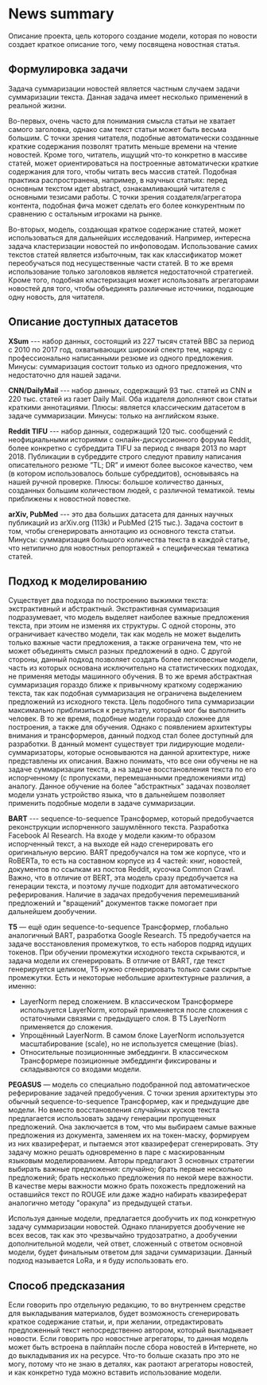 # News summary

Описание проекта, цель которого создание модели, которая по новости создает краткое описание того, чему посвящена новостная статья.

## Формулировка задачи
Задача суммаризации новостей является частным случаем задачи суммаризации текста. Данная задача имеет несколько применений в реальной жизни. 

Во-первых, очень часто для понимания смысла статьи не хватает самого заголовка, однако сам текст статьи может быть весьма большим. С точки зрения читателя, подобные автоматически созданные краткие содержания позволят тратить меньше времени на чтение новостей. Кроме того, читатель, ищущий что-то конкретно в массиве статей, может ориентироваться на построенные автоматически краткие содержания для того, чтобы читать весь массив статей. Подобная практика распространена, например, в научных статьях: перед основным текстом идет abstract, ознакамливающий читателя с основными тезисами работы. С точки зрения создателя/агрегатора контента, подобная фича может сделать его более конкурентным по сравнению с остальным игроками на рынке. 

Во-вторых, модель, создающая краткое содержание статей, может использоваться для дальнейших исследований. Например, интересна задача кластеризации новостей по инфоповодам. Использование самих текстов статей является избыточным, так как классификатор может переобучаться под несущественные части статей. В то же время использование только заголовков является недостаточной стратегией. Кроме того, подобная кластеризация может использовать агрегаторами новостей для того, чтобы объединять различные источники, подающие одну новость, для читателя.

## Описание доступных датасетов

**XSum** --- набор данных, состоящий из 227 тысяч статей BBC
за период с 2010 по 2017 год, охватывающих широкий спектр тем, наряду
с профессионально написанными резюме из одного предложения. Минусы: суммаризация состоит только из одного предложения, что недостаточно для нашей задачи.

**CNN/DailyMail** --- набор данных, содержащий
93 тыс. статей из CNN и 220 тыс. статей
из газет Daily Mail. Оба издателя дополняют свои статьи краткими аннотациями. Плюсы: является классическим датасетом в задаче суммаризации. Минусы: только на английском языке. 

**Reddit TIFU** --- набор данных, содержащий 120 тыс. сообщений
с неофициальными историями с онлайн-дискуссионного форума Reddit,
более конкретно с субреддита TIFU за период с января 2013 по
март 2018. Публикации в субреддите строго следуют правилу
написания описательного резюме ”TL; DR” и имеют более высокое качество, чем (в котором использовалось больше субреддитов), основываясь на нашей ручной проверке. Плюсы: большое количество данных, созданных большим количеством людей, с различной тематикой. темы приближены к новостной повестке. 

**arXiv, PubMed** --- это два больших датасета для данных научных публикаций из arXiv.org (113k) и
PubMed (215 тыс.). Задача состоит в том, чтобы сгенерировать аннотацию из основного текста статьи. Минусы: суммаризация большого количества текста в каждой статье, что нетипично для новостных репортажей + специфическая тематика статей. 

## Подход к моделированию

Существует два подхода по построению выжимки текста: экстрактивный и абстрактный. Экстрактивная суммаризация подразумевает, что модель выделяет наиболее важные предложения текста, при этоим не изменяя их структуры. С одной стороны, это ограничивает качество модели, так как модель не может выделить только важные части предложения, а также ограничена тем, что не может объединять смысл разных предложений в одно. С другой стороны, данный подход позволяет создать более легковесные модели, часть из которых основана исключительно на статистических подходах, не применяя методы машинного обучения. В то же время абстрактная суммаризация гораздо ближе к привычному краткому содержанию текста, так как подобная суммаризация не ограничена выделением предложений из исходного текста. Цель подобного типа суммаризации максимально приблизиться к результату, который мог бы выполнить человек. В то же время, подобные модели гораздо сложнее для построения, а также для обучения. Однако с появлением архитектуры внимания и трансформеров, данный подход стал более доступный для разработки. В данный момент существует три лидирующие модели-суммаризаторы, которые основываются на данной архитектуре, ниже представлены их описания. Важно понимать, что все они обучены не на задаче суммаризации текста, а на задаче восстановления текста по его испорченному (с пропусками, перемешанными предложениями итд) аналогу. Данное обучение на более "абстрактных" задачах позволяет модели узнать устройство языка, что в дальнейшем позволяет применить подобные модели в задаче суммаризации.

**BART** ---  sequence-to-sequence Трансформер, который предобучается реконструкции испорченного зашумлённого текста. Разработка Facebook AI Research. На входе у модели каким-то образом испорченный текст, а на выходе ей надо сгенерировать его оригинальную версию. BART предобучался на том же корпусе, что и RoBERTa, то есть на составном корпусе из 4 частей: книг, новостей, документов по ссылкам из постов Reddit, кусочка Common Crawl.
Важно, что в отличие от BERT, эта модель сразу предобучается на генерации текста, и поэтому лучше подходит для автоматического реферирования. Наличие в задачах предобучения перемешиваний предложений и "вращений" документов также помогает при дальнейшем дообучении.

**T5** — ещё один sequence-to-sequence Трансформер, глобально аналогичный BART, разработка Google Research. T5 предобучается на задаче восстановления промежутков, то есть наборов подряд идущих токенов. При обучении промежутки исходного текста скрываются, и задача модели их сгенерировать. В отличие от BART, где текст генерируется целиком, T5 нужно сгенерировать только сами скрытые промежутки. Есть и некоторые небольшие архитектурные различия, а именно:

* LayerNorm перед сложением. В классическом Трансформере используется LayerNorm, который применяется после сложения с остаточными связями с предыдущего слоя. В T5 LayerNorm применяется до сложения.
* Упрощённый LayerNorm. В самом блоке LayerNorm используется масштабирование (scale), но не используется смещение (bias).
* Относительные позиционнные эмбеддинги. В классическом Трансформере позиционные эмбеддинги фиксированы и складываются со входами модели.

**PEGASUS** — модель со специально подобранной под автоматическое реферирование задачей предобучения. С точки зрения архитектуры это обычный sequence-to-sequence Трансформер, как и предыдущие две модели. Но вместо восстановления случайных кусков текста предлагается использовать задачу генерации пропущенных предложений. Она заключается в том, что мы выбираем самые важные предложения из документа, заменяем их на токен-маску, формируем из них квазиреферат, и пытаемся этот квазиреферат сгенерировать. Эту задачу можно решать одновременно в паре с маскированным языковым моделированием. Авторы предлагают 3 основных стратегии выбирать важные предложения: случайно; брать первые несколько предложений; брать несколько предложения по некой мере важности. В качестве меры важности можно брать похожесть предложений на оставшийся текст по ROUGE или даже жадно набирать квазиреферат аналогично методу "оракула" из предыдущей статьи.

Используя данные модели, предлагается дообучить их под конкретную задачу суммаризации новостей. Однако планируется дообучение не всех весов, так как это чрезвычайно трудозатратно, а дообучении дополнительной модели, чей ответ, сложенный с ответом основной модели, будет финальным ответом для задачи суммаризации. Данный подход называется LoRa, и я буду использовать его. 

## Способ предсказания

Если говорить про отдельную редакцию, то во внутреннем средстве для выкладывания материалов, будет возможность сгенерировать краткое содержание статьи, и, при желании, отредактировать предложенный текст непосредственно автором, который выкладывает новости. Если говорить про новостные агрегаторы, то данная модель может быть встроена в пайплайн после сбора новостей в Интернете, но до выкладывания их на ресурсе. Что-то больше сказать про это не могу, потому что не знаю в деталях, как раотают агрегаторы новостей, и как конкретно туда можно вставить использование модели. 


